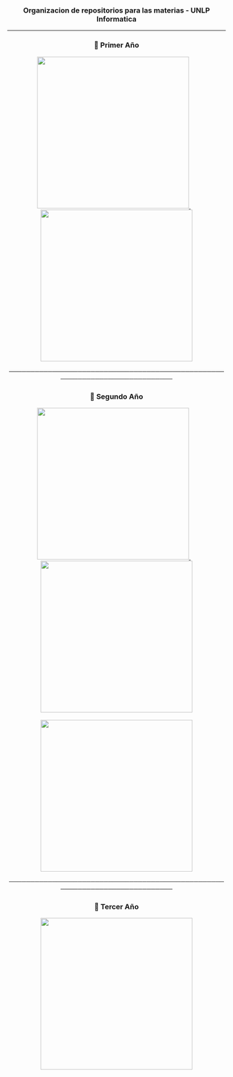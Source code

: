 <h3 align="center"> Organizacion de repositorios para las materias - UNLP Informatica </h3>

---

<h3 align="center">📘 Primer Año</h3>

<p align="center">
    <a href="https://github.com/AgusZK/OC---Arqui.git" target="_blank">
    <img width="350" src="https://denvercoder1-github-readme-stats.vercel.app/api/pin/?username=AgusZK&repo=Oc---Arqui&theme=midnight-purple&bg_color=0B1120&icon_color=3CA4FF&title_color=7FDBFF&text_color=FFFFFF&show_icons=false&border_color=1E90FF" />
  </a>&nbsp;&nbsp;&nbsp;
    
  <a href="https://github.com/AgusZK/Taller-de-Programacion" target="_blank">
    <img width="350" src="https://denvercoder1-github-readme-stats.vercel.app/api/pin/?username=AgusZK&repo=Taller-de-Programacion&theme=midnight-purple&bg_color=0B1120&icon_color=3CA4FF&title_color=7FDBFF&text_color=FFFFFF&show_icons=false&border_color=1E90FF" />
  </a>
</p>


<p align="center">────────────────────────────────────────────────────────────────────────────</p>

<h3 align="center">📘 Segundo Año </h3>

<p align="center">
  <a href="https://github.com/AgusZK/AyED" target="_blank">
    <img width="350" src="https://denvercoder1-github-readme-stats.vercel.app/api/pin/?username=AgusZK&repo=AyED&theme=midnight-purple&bg_color=0B1120&icon_color=3CA4FF&title_color=7FDBFF&text_color=FFFFFF&show_icons=false&border_color=1E90FF" />
  </a>&nbsp;&nbsp;&nbsp;
    
  <a href="https://github.com/AgusZK/FOD" target="_blank">
    <img width="350" src="https://denvercoder1-github-readme-stats.vercel.app/api/pin/?username=AgusZK&repo=FOD&theme=midnight-purple&bg_color=0B1120&icon_color=3CA4FF&title_color=7FDBFF&text_color=FFFFFF&show_icons=false&border_color=1E90FF" />
  </a>
    <br> </br>
  <a href="https://github.com/AgusZK/Seminario-de-Lenguajes" target="_blank">
    <img width="350" src="https://denvercoder1-github-readme-stats.vercel.app/api/pin/?username=AgusZK&repo=Seminario-de-Lenguajes&theme=midnight-purple&bg_color=0B1120&icon_color=3CA4FF&title_color=7FDBFF&text_color=FFFFFF&show_icons=false&border_color=1E90FF" />
  </a>
</p>

<p align="center">────────────────────────────────────────────────────────────────────────────</p>
<h3 align="center">📘 Tercer Año </h3>
<p align="center">
  <a href="https://github.com/AgusZK/Matematica-3" target="_blank">
    <img width="350" src="https://denvercoder1-github-readme-stats.vercel.app/api/pin/?username=AgusZK&repo=Matematica-3&theme=midnight-purple&bg_color=0B1120&icon_color=3CA4FF&title_color=7FDBFF&text_color=FFFFFF&show_icons=false&border_color=1E90FF" />
  </a>
